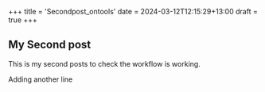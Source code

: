 +++
title = 'Secondpost_ontools'
date = 2024-03-12T12:15:29+13:00
draft = true
+++

## My Second post
This is my second posts to check the workflow is working. 

Adding another line
